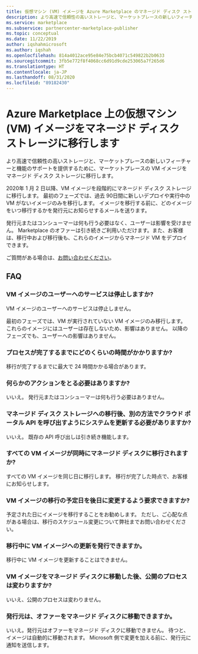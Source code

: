 ```yaml
---
title: 仮想マシン (VM) イメージを Azure Marketplace のマネージド ディスク ストレージに移行予定
description: より高速で信頼性の高いストレージと、マーケットプレースの新しいフィーチャーと機能のサポートを提供するために、マーケットプレースの VM イメージをマネージド ディスク ストレージに移行します。
ms.service: marketplace
ms.subservice: partnercenter-marketplace-publisher
ms.topic: conceptual
ms.date: 11/22/2019
author: iqshahmicrosoft
ms.author: iqshah
ms.openlocfilehash: 814a4012ace95e84e75bcb4071c549822b2b0633
ms.sourcegitcommit: 3fb5e772f8f4068cc6d91d9cde253065a7f265d6
ms.translationtype: HT
ms.contentlocale: ja-JP
ms.lasthandoff: 08/31/2020
ms.locfileid: "89182430"
---
```

# <a name="were-moving-virtual-machine-vm-images-on-azure-marketplace-to-managed-disk-storage"></a>Azure Marketplace 上の仮想マシン (VM) イメージをマネージド ディスク ストレージに移行します

より高速で信頼性の高いストレージと、マーケットプレースの新しいフィーチャーと機能のサポートを提供するために、マーケットプレースの VM イメージをマネージド ディスク ストレージに移行します。

2020年 1 月 2 日以降、VM イメージを段階的にマネージド ディスク ストレージに移行します。 最初のフェーズでは、過去 90日間に新しいデプロイや実行中の VM がないイメージのみを移行します。 イメージを移行する前に、どのイメージをいつ移行するかを発行元にお知らせするメールを送ります。

発行元またはコンシューマーは何も行う必要はなく、ユーザーは影響を受けません。 Marketplace のオファーは引き続きご利用いただけます。また、お客様は、移行中および移行後も、これらのイメージからマネージド VM をデプロイできます。

ご質問がある場合は、[お問い合わせください](https://support.microsoft.com/supportforbusiness/productselection?sapId=48734891-ee9a-5d77-bf29-82bf8d8111ff)。

## <a name="faqs"></a>FAQ

### <a name="would-the-users-of-my-vm-images-experience-an-outage"></a>VM イメージのユーザーへのサービスは停止しますか?

VM イメージのユーザーへのサービスは停止しません。 

最初のフェーズでは、VM が実行されていない VM イメージのみ移行します。 これらのイメージにはユーザーは存在しないため、影響はありません。 以降のフェーズでも、ユーザーへの影響はありません。

### <a name="how-long-does-it-take-for-the-process-to-complete"></a>プロセスが完了するまでにどのくらいの時間がかかりますか?

移行が完了するまでに最大で 24 時間かかる場合があります。

### <a name="do-i-need-to-take-any-action"></a>何らかのアクションをとる必要はありますか?

いいえ。 発行元またはコンシューマーは何も行う必要はありません。

### <a name="do-i-have-to-update-my-system-to-call-the-cloud-portal-apis-in-a-different-way-after-they-are-moved-to-managed-disk-storage"></a>マネージド ディスク ストレージへの移行後、別の方法でクラウド ポータル API を呼び出すようにシステムを更新する必要がありますか?

いいえ。 既存の API 呼び出しは引き続き機能します。

### <a name="would-all-my-vm-images-be-moved-to-managed-disk-at-the-same-time"></a>すべての VM イメージが同時にマネージド ディスクに移行されますか?

すべての VM イメージを同じ日に移行します。 移行が完了した時点で、お客様にお知らせします。

### <a name="can-i-request-to-schedule-the-move-of-my-vm-images-to-a-later-time"></a>VM イメージの移行の予定日を後日に変更するよう要求できますか?

予定された日にイメージを移行することをお勧めします。 ただし、ご心配な点がある場合は、移行のスケジュール変更について弊社までお問い合わせください。

### <a name="can-i-publish-updates-to-my-vm-images-during-the-move"></a>移行中に VM イメージへの更新を発行できますか。

移行中に VM イメージを更新することはできません。

### <a name="will-the-publishing-process-change-after-my-vm-image-is-moved-to-managed-disk"></a>VM イメージをマネージド ディスクに移動した後、公開のプロセスは変わりますか?

いいえ、公開のプロセスは変わりません。 

### <a name="can-the-publisher-move-their-offers-to-managed-disk"></a>発行元は、オファーをマネージド ディスクに移動できますか。

いいえ。発行元はオファーをマネージド ディスクに移動できません。 待つと、イメージは自動的に移動されます。 Microsoft 側で変更を加える前に、発行元に通知を送信します。
